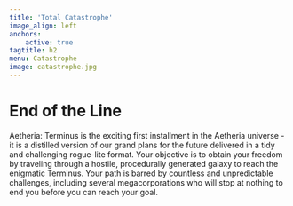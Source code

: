 ```yaml
---
title: 'Total Catastrophe'
image_align: left
anchors:
    active: true
tagtitle: h2
menu: Catastrophe
image: catastrophe.jpg
---
```


# **End of the Line**

Aetheria: Terminus is the exciting first installment in the Aetheria universe - it is a distilled version of our grand plans for the future delivered in a tidy and challenging rogue-lite format. Your objective is to obtain your freedom by traveling through a hostile, procedurally generated galaxy to reach the enigmatic Terminus. Your path is barred by countless and unpredictable challenges, including several megacorporations who will stop at nothing to end you before you can reach your goal.
